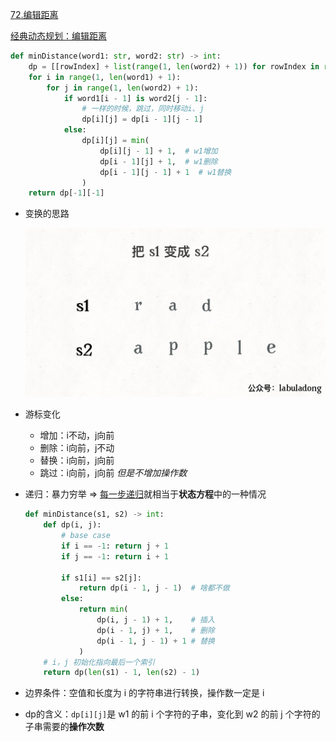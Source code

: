 [72.编辑距离](https://leetcode-cn.com/problems/edit-distance)

[经典动态规划：编辑距离](https://labuladong.gitbook.io/algo/dong-tai-gui-hua-xi-lie/bian-ji-ju-li)

```python
def minDistance(word1: str, word2: str) -> int:
	dp = [[rowIndex] + list(range(1, len(word2) + 1)) for rowIndex in range(0, len(word1) + 1)]
	for i in range(1, len(word1) + 1):
		for j in range(1, len(word2) + 1):
			if word1[i - 1] is word2[j - 1]:
				# 一样的时候，跳过，同时移动i、j
				dp[i][j] = dp[i - 1][j - 1]
			else:
				dp[i][j] = min(
					dp[i][j - 1] + 1,  # w1增加
					dp[i - 1][j] + 1,  # w1删除
					dp[i - 1][j - 1] + 1  # w1替换
				)
	return dp[-1][-1]
```

- 变换的思路

  ![image-20200629181910029](image-20200629181910029.gif)

- 游标变化
  - 增加：i不动，j向前
  - 删除：i向前，j不动
  - 替换：i向前，j向前
  - 跳过：i向前，j向前 *但是不增加操作数*

- 递归：暴力穷举 => <u>每一步递归</u>就相当于**状态方程**中的一种情况

  ```python
  def minDistance(s1, s2) -> int:
      def dp(i, j):
          # base case
          if i == -1: return j + 1
          if j == -1: return i + 1
  
          if s1[i] == s2[j]:
              return dp(i - 1, j - 1)  # 啥都不做
          else:
              return min(
                  dp(i, j - 1) + 1,    # 插入
                  dp(i - 1, j) + 1,    # 删除
                  dp(i - 1, j - 1) + 1 # 替换
              )
      # i，j 初始化指向最后一个索引
      return dp(len(s1) - 1, len(s2) - 1)
  ```

- 边界条件：空值和长度为 i 的字符串进行转换，操作数一定是 i

- dp的含义：`dp[i][j]`是 w1 的前 i 个字符的子串，变化到 w2 的前 j 个字符的子串需要的**操作次数**

